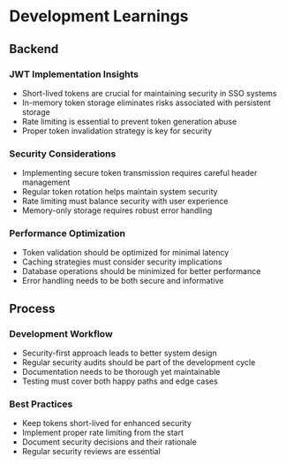 # Development Learnings

## Backend

### JWT Implementation Insights
- Short-lived tokens are crucial for maintaining security in SSO systems
- In-memory token storage eliminates risks associated with persistent storage
- Rate limiting is essential to prevent token generation abuse
- Proper token invalidation strategy is key for security

### Security Considerations
- Implementing secure token transmission requires careful header management
- Regular token rotation helps maintain system security
- Rate limiting must balance security with user experience
- Memory-only storage requires robust error handling

### Performance Optimization
- Token validation should be optimized for minimal latency
- Caching strategies must consider security implications
- Database operations should be minimized for better performance
- Error handling needs to be both secure and informative

## Process

### Development Workflow
- Security-first approach leads to better system design
- Regular security audits should be part of the development cycle
- Documentation needs to be thorough yet maintainable
- Testing must cover both happy paths and edge cases

### Best Practices
- Keep tokens short-lived for enhanced security
- Implement proper rate limiting from the start
- Document security decisions and their rationale
- Regular security reviews are essential
